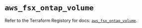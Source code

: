 # `aws_fsx_ontap_volume`

Refer to the Terraform Registory for docs: [`aws_fsx_ontap_volume`](https://www.terraform.io/docs/providers/aws/r/fsx_ontap_volume).
